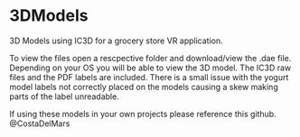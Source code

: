 # 3DModels
3D Models using IC3D for a grocery store VR application.

To view the files open a rescpective folder and download/view the .dae file. Depending on your OS you will be able to view the 3D model. The IC3D raw files and the PDF labels are included. 
There is a small issue with the yogurt model labels not correctly placed on the models causing a skew making parts of the label unreadable. 

If using these models in your own projects please reference this github. 
@CostaDelMars
